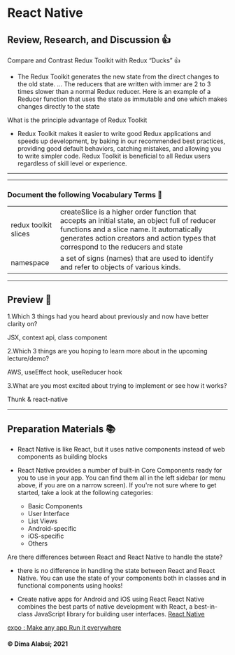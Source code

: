 # React Native

## Review, Research, and Discussion 👍

Compare and Contrast Redux Toolkit with Redux “Ducks” 👍

* The Redux Toolkit generates the new state from the direct changes to the old state. ... The reducers that are written with immer are 2 to 3 times slower than a normal Redux reducer. Here is an example of a Reducer function that uses the state as immutable and one which makes changes directly to the state


What is the principle advantage of Redux Toolkit

* Redux Toolkit makes it easier to write good Redux applications and speeds up development, by baking in our recommended best practices, providing good default behaviors, catching mistakes, and allowing you to write simpler code. Redux Toolkit is beneficial to all Redux users regardless of skill level or experience.

-----------------------------------------------------------
--------------


### Document the following Vocabulary Terms 📑
|||
|-----|-----|
|redux toolkit slices|createSlice is a higher order function that accepts an initial state, an object full of reducer functions and a slice name. It automatically generates action creators and action types that correspond to the reducers and state|
|namespace|a set of signs (names) that are used to identify and refer to objects of various kinds.|



----------------------------------------------

## Preview 📙

1.Which 3 things had you heard about previously and now have better clarity on?

JSX,
context api,
class component

2.Which 3 things are you hoping to learn more about in the upcoming lecture/demo?

AWS,
useEffect hook,
useReducer hook

3.What are you most excited about trying to implement or see how it works?

Thunk & react-native

------------------------------


## Preparation Materials 📚

* React Native is like React, but it uses native components instead of web components as building blocks

* React Native provides a number of built-in Core Components ready for you to use in your app. You can find them all in the left sidebar (or menu above, if you are on a narrow screen). If you're not sure where to get started, take a look at the following categories:

  * Basic Components
   * User Interface
  * List Views
  * Android-specific
  * iOS-specific
  * Others


Are there differences between React and React Native to handle the state?​

 * there is no difference in handling the state between React and React Native. You can use the state of your components both in classes and in functional components using hooks!


 * Create native apps for Android and iOS using React
React Native combines the best parts of native development with React, a best-in-class JavaScript library for building user interfaces. [React Native](https://reactnative.dev/)

[expo : Make any app Run it everywhere](https://expo.dev/)
#### &copy; Dima Alabsi; 2021